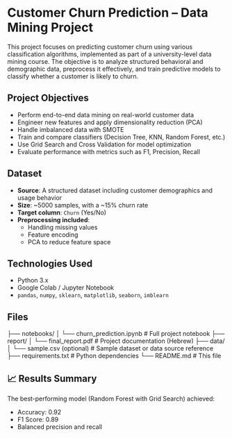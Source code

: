 # Customer Churn Prediction – Data Mining Project

This project focuses on predicting customer churn using various classification algorithms, implemented as part of a university-level data mining course. The objective is to analyze structured behavioral and demographic data, preprocess it effectively, and train predictive models to classify whether a customer is likely to churn.

## Project Objectives

- Perform end-to-end data mining on real-world customer data
- Engineer new features and apply dimensionality reduction (PCA)
- Handle imbalanced data with SMOTE
- Train and compare classifiers (Decision Tree, KNN, Random Forest, etc.)
- Use Grid Search and Cross Validation for model optimization
- Evaluate performance with metrics such as F1, Precision, Recall

## Dataset

- **Source**: A structured dataset including customer demographics and usage behavior
- **Size**: ~5000 samples, with a ~15% churn rate
- **Target column**: `Churn` (Yes/No)
- **Preprocessing included**:
  - Handling missing values
  - Feature encoding
  - PCA to reduce feature space

##  Technologies Used

- Python 3.x
- Google Colab / Jupyter Notebook
- `pandas`, `numpy`, `sklearn`, `matplotlib`, `seaborn`, `imblearn`

##  Files


├── notebooks/
│ └── churn_prediction.ipynb # Full project notebook
├── report/
│ └── final_report.pdf # Project documentation (Hebrew)
├── data/
│ └── sample.csv (optional) # Sample dataset or data source reference
├── requirements.txt # Python dependencies
└── README.md # This file

## 📈 Results Summary

The best-performing model (Random Forest with Grid Search) achieved:

- Accuracy: 0.92
- F1 Score: 0.89
- Balanced precision and recall


